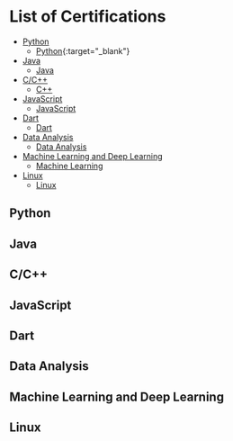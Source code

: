 # List of Certifications
* [Python](#python)
  * [Python](https://drive.google.com/file/d/1KWI5b35ep0Vzgky4nL7FfuGwvxgP9Wnw/view?usp=sharing){:target="\_blank"}
* [Java](#java)
  * <a href="google.com" target="_blank" rel=" noopener noreferrer">Java</a>
* [C/C++](#cc)
  * [C++](#cp)
* [JavaScript](#javascript)
  * [JavaScript](#js)
* [Dart](#dart)
  * [Dart](#d)
* [Data Analysis](#data-analysis)
  * [Data Analysis](#da)
* [Machine Learning and Deep Learning](#machine-learning-and-deep-learning)
  * [Machine Learning](#machine-learning)
* [Linux](#linux)
  * [Linux](#l)


## Python

## Java

## C/C++

## JavaScript

## Dart

## Data Analysis <a name="data-analysis"></a>

## Machine Learning and Deep Learning

## Linux
